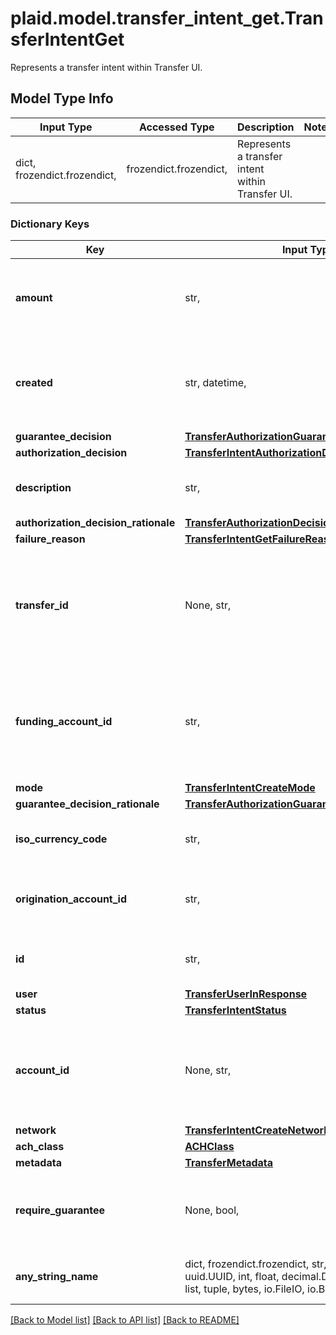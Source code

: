 # plaid.model.transfer_intent_get.TransferIntentGet

Represents a transfer intent within Transfer UI.

## Model Type Info
Input Type | Accessed Type | Description | Notes
------------ | ------------- | ------------- | -------------
dict, frozendict.frozendict,  | frozendict.frozendict,  | Represents a transfer intent within Transfer UI. | 

### Dictionary Keys
Key | Input Type | Accessed Type | Description | Notes
------------ | ------------- | ------------- | ------------- | -------------
**amount** | str,  | str,  | The amount of the transfer (decimal string with two digits of precision e.g. \&quot;10.00\&quot;). | 
**created** | str, datetime,  | str,  | The datetime the transfer was created. This will be of the form &#x60;2006-01-02T15:04:05Z&#x60;. | value must conform to RFC-3339 date-time
**guarantee_decision** | [**TransferAuthorizationGuaranteeDecision**](TransferAuthorizationGuaranteeDecision.md) | [**TransferAuthorizationGuaranteeDecision**](TransferAuthorizationGuaranteeDecision.md) |  | 
**authorization_decision** | [**TransferIntentAuthorizationDecision**](TransferIntentAuthorizationDecision.md) | [**TransferIntentAuthorizationDecision**](TransferIntentAuthorizationDecision.md) |  | 
**description** | str,  | str,  | A description for the underlying transfer. Maximum of 8 characters. | 
**authorization_decision_rationale** | [**TransferAuthorizationDecisionRationale**](TransferAuthorizationDecisionRationale.md) | [**TransferAuthorizationDecisionRationale**](TransferAuthorizationDecisionRationale.md) |  | 
**failure_reason** | [**TransferIntentGetFailureReason**](TransferIntentGetFailureReason.md) | [**TransferIntentGetFailureReason**](TransferIntentGetFailureReason.md) |  | 
**transfer_id** | None, str,  | NoneClass, str,  | Plaid&#x27;s unique identifier for the transfer created through the UI. Returned only if the transfer was successfully created. Null value otherwise. | 
**funding_account_id** | str,  | str,  | The id of the funding account to use, available in the Plaid Dashboard. This determines which of your business checking accounts will be credited or debited. | 
**mode** | [**TransferIntentCreateMode**](TransferIntentCreateMode.md) | [**TransferIntentCreateMode**](TransferIntentCreateMode.md) |  | 
**guarantee_decision_rationale** | [**TransferAuthorizationGuaranteeDecisionRationale**](TransferAuthorizationGuaranteeDecisionRationale.md) | [**TransferAuthorizationGuaranteeDecisionRationale**](TransferAuthorizationGuaranteeDecisionRationale.md) |  | 
**iso_currency_code** | str,  | str,  | The currency of the transfer amount, e.g. \&quot;USD\&quot; | 
**origination_account_id** | str,  | str,  | Plaid’s unique identifier for the origination account used for the transfer. | 
**id** | str,  | str,  | Plaid&#x27;s unique identifier for a transfer intent object. | 
**user** | [**TransferUserInResponse**](TransferUserInResponse.md) | [**TransferUserInResponse**](TransferUserInResponse.md) |  | 
**status** | [**TransferIntentStatus**](TransferIntentStatus.md) | [**TransferIntentStatus**](TransferIntentStatus.md) |  | 
**account_id** | None, str,  | NoneClass, str,  | The Plaid &#x60;account_id&#x60; for the account that will be debited or credited. Returned only if &#x60;account_id&#x60; was set on intent creation. | [optional] 
**network** | [**TransferIntentCreateNetwork**](TransferIntentCreateNetwork.md) | [**TransferIntentCreateNetwork**](TransferIntentCreateNetwork.md) |  | [optional] 
**ach_class** | [**ACHClass**](ACHClass.md) | [**ACHClass**](ACHClass.md) |  | [optional] 
**metadata** | [**TransferMetadata**](TransferMetadata.md) | [**TransferMetadata**](TransferMetadata.md) |  | [optional] 
**require_guarantee** | None, bool,  | NoneClass, BoolClass,  | When &#x60;true&#x60;, the transfer requires a &#x60;GUARANTEED&#x60; decision by Plaid to proceed (Guarantee customers only). | [optional] 
**any_string_name** | dict, frozendict.frozendict, str, date, datetime, uuid.UUID, int, float, decimal.Decimal, bool, None, list, tuple, bytes, io.FileIO, io.BufferedReader,  | frozendict.frozendict, str, decimal.Decimal, BoolClass, NoneClass, tuple, bytes, FileIO | any string name can be used but the value must be the correct type | [optional]

[[Back to Model list]](../../README.md#documentation-for-models) [[Back to API list]](../../README.md#documentation-for-api-endpoints) [[Back to README]](../../README.md)

